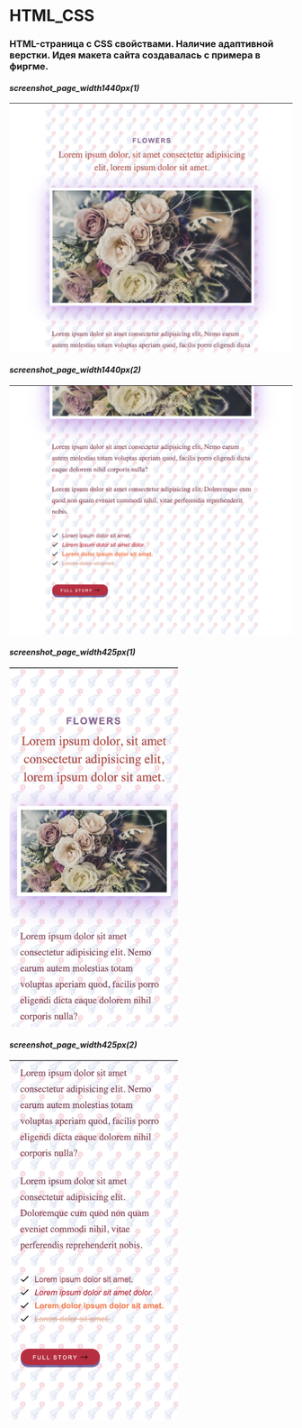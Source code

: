 # HTML_CSS

### HTML-страница с CSS свойствами. Наличие адаптивной верстки. Идея макета сайта создавалась с примера в фиргме. 


#### *screenshot_page_width1440px(1)*
<img src="./photo_for_readme/1.1.png" width="600">

#### *screenshot_page_width1440px(2)*
<img src="./photo_for_readme/1.2.png" width="600">


#### *screenshot_page_width425px(1)*
<img src="./photo_for_readme/2.1.png" width="300">

#### *screenshot_page_width425px(2)*
<img src="./photo_for_readme/2.2.png" width="300">

